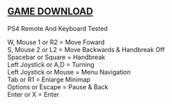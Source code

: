 ## [GAME DOWNLOAD](https://drive.google.com/file/d/1X4GyNUDzcTM7Mv8gm9kK97855Q4mmN-b/view?usp=sharing)

PS4 Remote And Keyboard Tested

W, Mouse 1 or R2 = Move Foward <br>
S, Mouse 2 or L2 = Move Backwards & Handbreak Off <br>
Spacebar or Square = Handbreak <br>
Left Joystick or A,D = Turning <br>
Left Joystick or Mouse = Menu Navigation <br>
Tab or R1 = Enlarge Minimap <br>
Options or Escape = Pause & Back <br>
Enter or X = Enter <br>
